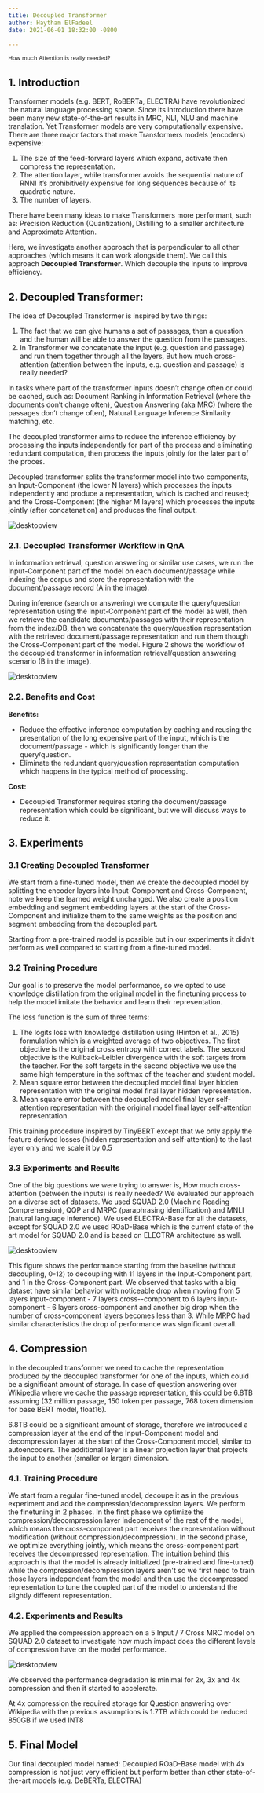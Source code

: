 ```yaml
---
title: Decoupled Transformer
author: Haytham ElFadeel
date: 2021-06-01 18:32:00 -0800

---
```

<sup>How much Attention is really needed?</sup>


## **1. Introduction**


Transformer models (e.g. BERT, RoBERTa, ELECTRA) have revolutionized the natural language processing space. Since its introduction there have been many new state-of-the-art  results  in  MRC, NLI, NLU and machine translation. Yet Transformer models are very computationally expensive. There are three major factors that make Transformers models (encoders) expensive:



1. The size of the feed-forward layers which expand, activate then compress the representation.
2. The attention layer, while transformer avoids the sequential nature of RNNl it’s prohibitively expensive for long sequences because of its quadratic nature.
3. The number of layers.

There have been many ideas to make Transformers more performant, such as: Precision Reduction (Quantization), Distilling to a smaller architecture and Approximate Attention.

Here, we investigate another approach that is perpendicular to all other approaches (which means it can work alongside them). We call this approach **Decoupled Transformer**. Which decouple the inputs to improve efficiency.


## **2. Decoupled Transformer:**
The idea of Decoupled Transformer is inspired by two things:



1. The fact that we can give humans a set of passages, then a question and the human will be able to answer the question from the passages.
2. In Transformer we concatenate the input (e.g. question and passage) and run them together through all the layers, But how much cross-attention (attention between the inputs, e.g. question and passage) is really needed?

In tasks where part of the transformer inputs doesn’t change often or could be cached, such as: Document Ranking in Information Retrieval (where the documents don’t change often),  Question Answering (aka MRC) (where the passages don’t change often), Natural Language Inference  Similarity matching, etc.

The decoupled transformer aims to reduce the inference efficiency by processing the inputs independently for part of the process and eliminating redundant  computation, then process the inputs jointly for the later part of the proces.

Decoupled transformer splits the transformer model into two components, an Input-Component (the lower N layers) which processes the inputs independently and produce a representation, which is cached and reused; and the Cross-Component (the higher M layers) which processes the inputs jointly (after concatenation) and produces the final output.



![desktopview](/assets/img/blog/dc1.png)




### **2.1.  Decoupled Transformer Workflow in QnA**

In information retrieval, question answering or similar use cases, we run the Input-Component part of the model on each document/passage while indexing the corpus and store the representation with the document/passage record (A in the image).

During inference (search or answering) we compute the query/question representation using the Input-Component part of the model as well, then we retrieve the candidate documents/passages with their representation from the index/DB, then we concatenate the query/question representation with the retrieved document/passage representation and run them though the Cross-Component part of the model. Figure 2 shows the workflow of the decoupled transformer in information retrieval/question answering scenario (B in the image).

![desktopview](/assets/img/blog/dc2.png)



### **2.2. Benefits and Cost**

**Benefits:**



- Reduce the effective inference computation by caching and reusing the presentation of the long expensive part of the input, which is the document/passage - which is significantly longer than the query/question.
- Eliminate the redundant query/question representation computation which happens in the typical method of processing.

**Cost:**



- Decoupled Transformer requires storing  the document/passage representation which could be significant, but we will discuss ways to reduce it.

## **3. Experiments**

### **3.1 Creating Decoupled Transformer**

We start from a fine-tuned model, then we create the decoupled model by splitting the encoder layers into Input-Component and Cross-Component, note we keep the learned weight unchanged. We also create a position embedding and segment embedding layers at the start of the Cross-Component and initialize them to the same weights as the position and segment embedding from the decoupled part.

Starting from a pre-trained model is possible but in our experiments it didn’t perform as well compared to starting from a fine-tuned model.

### **3.2 Training Procedure**

Our goal is to preserve the model performance, so we opted to use knowledge distillation from the original model in the finetuning process to help the model imitate the behavior and learn their representation.

The loss function is the sum of three terms:



1. The logits loss with knowledge distillation using (Hinton et al., 2015) formulation which is a weighted average of two objectives. The first objective is the original cross entropy with correct labels. The second objective is the Kullback–Leibler divergence with the soft targets from the teacher. For the soft targets in the second objective we use the same high temperature in the softmax of the teacher and student model.
2. Mean square error between the decoupled model final layer hidden representation with the original model final layer hidden representation.
3. Mean square error between the decoupled model final layer self-attention representation with the  original model final layer self-attention representation.

This training procedure inspired by TinyBERT except that we only apply the feature derived losses (hidden representation and self-attention) to the last layer only and we scale it by 0.5

### **3.3 Experiments and Results**

One of the big questions we were trying to answer is, How much cross-attention (between the inputs) is really needed? We evaluated our approach on a diverse set of datasets. We used SQUAD 2.0 (Machine Reading Comprehension), QQP and MRPC (paraphrasing identification) and MNLI (natural language Inference). We used ELECTRA-Base for all the datasets, except for SQUAD 2.0 we used ROaD-Base which is the current state of the art model for SQUAD 2.0 and is based on ELECTRA architecture as well.

![desktopview](/assets/img/blog/dc3.png)



This figure shows the performance starting from the baseline (without decoupling, 0-12) to decoupling with 11 layers in the Input-Component part, and 1 in the Cross-Component part. We observed that tasks with a big dataset have similar behavior with noticeable drop when moving from 5 layers input-component - 7 layers cross--component to 6 layers input-component - 6 layers cross-component and another big drop when the number of cross-component layers becomes less than 3. While MRPC had similar characteristics the drop of performance was significant overall.

## **4. Compression**

In the decoupled transformer we need to cache the representation produced by the decoupled transformer for one of the inputs, which could be a significant amount of storage. In case of question answering over Wikipedia where we cache the passage representation, this could be 6.8TB assuming (32 million passage, 150 token per passage, 768 token dimension for base BERT model, float16).

6.8TB could be a significant amount of storage, therefore we introduced a compression layer at the end of the Input-Component model and decompression layer at the start of the Cross-Component model, similar to autoencoders. The additional layer is a linear projection layer that projects the input to another (smaller or larger) dimension.

### **4.1. Training Procedure**

We start from a regular fine-tuned model, decoupe it as in the previous experiment and add the compression/decompression layers. We perform the finetuning in 2 phases. In the first phase we optimize the compression/decompression layer independent of the rest of the model, which means the cross-component part receives the representation without modification (without compression/decompression). In the second phase, we optimize everything jointly, which means the cross-component part receives the decompressed representation. The intuition behind this approach is that the model is already initialized (pre-trained and fine-tuned) while the compression/decompression layers aren't so we first need to train those layers independent from the model and then use the decompressed representation to tune the coupled part of the model to understand the slightly different representation.

### **4.2. Experiments and Results**

We applied the compression approach on a 5 Input / 7 Cross MRC model on SQUAD 2.0 dataset to investigate how much impact does the different levels of compression have on the model performance.

![desktopview](/assets/img/blog/dc4.png)



We observed the performance degradation is minimal for 2x, 3x and 4x compression and then it started to accelerate.

At 4x compression the required storage for Question answering over Wikipedia with the previous assumptions is 1.7TB which could be reduced 850GB if we used INT8

## **5. Final Model**

Our final decoupled model named: Decoupled ROaD-Base model with 4x compression is not just very efficient but perform better than other state-of-the-art models (e.g. DeBERTa, ELECTRA)


